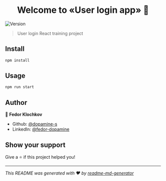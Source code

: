 <h1 align="center">Welcome to «User login app» 👋</h1>
<p>
  <img alt="Version" src="https://img.shields.io/badge/version-0.1.0-blue.svg?cacheSeconds=2592000" />
</p>

> User login React training project

## Install

```sh
npm install
```

## Usage

```sh
npm run start
```

## Author

👤 **Fedor Klochkov**

* Github: [@dopamine-s](https://github.com/dopamine-s)
* LinkedIn: [@fedor-dopamine](https://linkedin.com/in/fedor-dopamine)

## Show your support

Give a ⭐️ if this project helped you!

***
_This README was generated with ❤️ by [readme-md-generator](https://github.com/kefranabg/readme-md-generator)_
